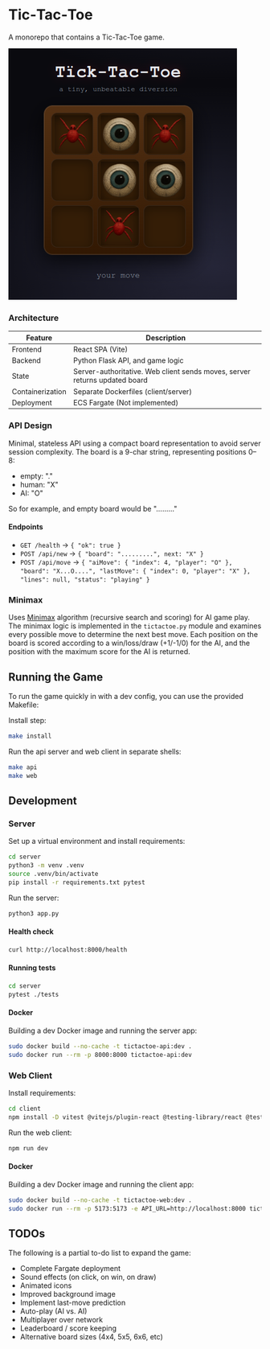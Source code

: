 # Tic‑Tac‑Toe

A monorepo that contains a Tic-Tac-Toe game.

![Tic-Tac-Toe Screenshot](ticktactoe.png)

### Architecture

| Feature          | Description |
|------------------|------------------|
| Frontend         | React SPA (Vite) |
| Backend          | Python Flask API, and game logic |
| State            | Server-authoritative. Web client sends moves, server returns updated board |
| Containerization  | Separate Dockerfiles (client/server) |
| Deployment       | ECS Fargate (Not implemented) |

### API Design

Minimal, stateless API using a compact board representation to avoid server
session complexity. The board is a 9-char string, representing positions 0–8:

- empty: "."
- human: "X"
- AI: "O"

So for example, and empty board would be "........."

#### Endpoints

- `GET /health` -> `{ "ok": true }`
- `POST /api/new` -> `{ "board": ".........", next: "X" }`
- `POST /api/move` -> `{
    "aiMove": {
        "index": 4,
        "player": "O"
    },
    "board": "X...O....",
    "lastMove": {
        "index": 0,
        "player": "X"
    },
    "lines": null,
    "status": "playing"
}`

### Minimax

Uses [Minimax](https://en.wikipedia.org/wiki/Minimax#Combinatorial_game_theory)
algorithm (recursive search and scoring) for AI game play. The minimax logic is
implemented in the `tictactoe.py` module and examines every possible move to
determine the next best move. Each position on the board is scored according to a
win/loss/draw (+1/-1/0) for the AI, and the position with the maximum score for
the AI is returned.

## Running the Game

To run the game quickly in with a dev config, you can use the provided Makefile:

Install step:

```bash
make install
```

Run the api server and web client in separate shells:

```bash
make api
make web
```

## Development

### Server

Set up a virtual environment and install requirements:

```bash
cd server
python3 -m venv .venv
source .venv/bin/activate
pip install -r requirements.txt pytest
```

Run the server:

```bash
python3 app.py
```

#### Health check

```bash
curl http://localhost:8000/health
```

#### Running tests

```bash
cd server
pytest ./tests
```

#### Docker

Building a dev Docker image and running the server app:

```bash
sudo docker build --no-cache -t tictactoe-api:dev .
sudo docker run --rm -p 8000:8000 tictactoe-api:dev
```

### Web Client

Install requirements:

```bash
cd client
npm install -D vitest @vitejs/plugin-react @testing-library/react @testing-library/jest-dom
```

Run the web client:

```bash
npm run dev
```

#### Docker

Building a dev Docker image and running the client app:

```bash
sudo docker build --no-cache -t tictactoe-web:dev .
sudo docker run --rm -p 5173:5173 -e API_URL=http://localhost:8000 tictactoe-web:dev
```

## TODOs

The following is a partial to-do list to expand the game:

- Complete Fargate deployment
- Sound effects (on click, on win, on draw)
- Animated icons
- Improved background image
- Implement last-move prediction
- Auto-play (AI vs. AI)
- Multiplayer over network
- Leaderboard / score keeping
- Alternative board sizes (4x4, 5x5, 6x6, etc)
